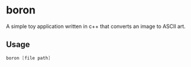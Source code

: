 # boron

A simple toy application written in c++ that converts an image to ASCII art.




## Usage

```powershell
boron [file path]
```
